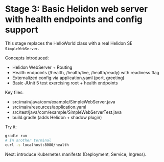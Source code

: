 # Stage 3: Basic Helidon web server with health endpoints and config support

This stage replaces the HelloWorld class with a real Helidon SE `SimpleWebServer`.

Concepts introduced:
- Helidon WebServer + Routing
- Health endpoints (/health, /health/live, /health/ready) with readiness flag
- Externalized config via application.yaml (port, greeting)
- Basic JUnit 5 test exercising root + health endpoints

Key files:
- src/main/java/com/example/SimpleWebServer.java
- src/main/resources/application.yaml
- src/test/java/com/example/SimpleWebServerTest.java
- build.gradle (adds Helidon + shadow plugin)

Try it:
```bash
gradle run
# In another terminal
curl -s localhost:8080/health
```

Next: introduce Kubernetes manifests (Deployment, Service, Ingress).
